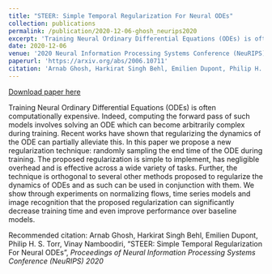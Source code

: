 ```yaml
---
title: "STEER: Simple Temporal Regularization For Neural ODEs"
collection: publications
permalink: /publication/2020-12-06-ghosh_neurips2020
excerpt: 'Training Neural Ordinary Differential Equations (ODEs) is often computationally expensive. Indeed, computing the forward pass of such models involves solving an ODE which can become arbitrarily complex during training. Recent works have shown that regularizing the dynamics of the ODE can partially alleviate this. In this paper we propose a new regularization technique: randomly sampling the end time of the ODE during training. The proposed regularization is simple to implement, has negligible overhead and is effective across a wide variety of tasks. Further, the technique is orthogonal to several other methods proposed to regularize the dynamics of ODEs and as such can be used in conjunction with them. We show through experiments on normalizing flows, time series models and image recognition that the proposed regularization can significantly decrease training time and even improve performance over baseline models.'
date: 2020-12-06
venue: '2020 Neural Information Processing Systems Conference (NeuRIPS)'
paperurl: 'https://arxiv.org/abs/2006.10711'
citation: 'Arnab Ghosh, Harkirat Singh Behl, Emilien Dupont, Philip H. S. Torr, Vinay Namboodiri, “STEER: Simple Temporal Regularization For Neural ODEs”, <i> Proceedings of Neural Information Processing Systems Conference (NeuRIPS) 2020 </i>'
---
```


<a href='https://arxiv.org/abs/2006.10711'>Download paper here</a>

Training Neural Ordinary Differential Equations (ODEs) is often computationally expensive. Indeed, computing the forward pass of such models involves solving an ODE which can become arbitrarily complex during training. Recent works have shown that regularizing the dynamics of the ODE can partially alleviate this. In this paper we propose a new regularization technique: randomly sampling the end time of the ODE during training. The proposed regularization is simple to implement, has negligible overhead and is effective across a wide variety of tasks. Further, the technique is orthogonal to several other methods proposed to regularize the dynamics of ODEs and as such can be used in conjunction with them. We show through experiments on normalizing flows, time series models and image recognition that the proposed regularization can significantly decrease training time and even improve performance over baseline models.

Recommended citation: Arnab Ghosh, Harkirat Singh Behl, Emilien Dupont, Philip H. S. Torr, Vinay Namboodiri, “STEER: Simple Temporal Regularization For Neural ODEs”, <i> Proceedings of Neural Information Processing Systems Conference (NeuRIPS) 2020 </i>